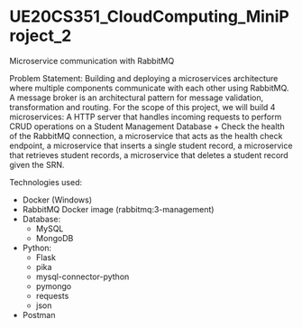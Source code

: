 # UE20CS351_CloudComputing_MiniProject_2
Microservice communication with RabbitMQ

Problem Statement:
Building and deploying a microservices architecture where multiple components communicate with each other using RabbitMQ. A message broker is an architectural pattern for message validation, transformation and routing. For the scope of this project, we will build 4 microservices: A HTTP server that handles incoming requests to perform CRUD operations on a Student Management Database + Check the health of the RabbitMQ connection, a microservice that acts as the health check endpoint, a microservice that inserts a single student record, a microservice that retrieves student records, a microservice that deletes a student record given the SRN.

Technologies used:
* Docker (Windows)
* RabbitMQ Docker image (rabbitmq:3-management)
* Database: 
    - MySQL 
    - MongoDB
* Python:
    - Flask
    - pika 
    - mysql-connector-python
    - pymongo
    - requests
    - json 
* Postman



